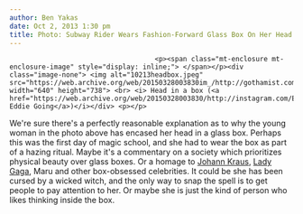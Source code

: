 ```yaml
---
author: Ben Yakas
date: Oct 2, 2013 1:30 pm
title: Photo: Subway Rider Wears Fashion-Forward Glass Box On Her Head
---
```


	
										<p><span class="mt-enclosure mt-enclosure-image" style="display: inline;"> </span></p><div class="image-none"> <img alt="10213headbox.jpeg" src="https://web.archive.org/web/20150328003830im_/http://gothamist.com/attachments/byakas/10213headbox.jpeg" width="640" height="738"> <br> <i> Head in a box (<a href="https://web.archive.org/web/20150328003830/http://instagram.com/EddieGoing">via Eddie Going</a>)</i></div> <p></p>

<p>We&apos;re sure there&apos;s a perfectly reasonable explanation as to why the young woman in the photo above has encased her head in a glass box. Perhaps this was the first day of magic school, and she had to wear the box as part of a hazing ritual. Maybe it&apos;s a commentary on a society which prioritizes physical beauty over glass boxes. Or a homage to <a href="https://web.archive.org/web/20150328003830/http://www.superiorpics.com/thomas_kretschmann/movie-picture/2008_hellboy_2_the_golden_army_034_big.html">Johann Kraus</a>, <a href="https://web.archive.org/web/20150328003830/http://areyakiddinme.com/lady-gaga-kicks-off-mtv-vmas-with-bizarre-head-in-box-intense-facial/">Lady Gaga</a>, Maru and other box-obsessed celebrities. It could be she has been cursed by a wicked witch, and the only way to snap the spell is to get people to pay attention to her. Or maybe she is just the kind of person who likes thinking inside the box. </p>					
										
									
				